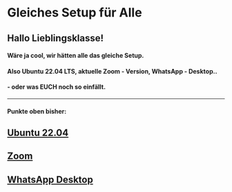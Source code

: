 # Gleiches Setup für Alle

## Hallo Lieblingsklasse!

#### Wäre ja cool, wir hätten alle das gleiche Setup. 
#### Also Ubuntu 22.04 LTS, aktuelle Zoom - Version, WhatsApp - Desktop..
#### - oder was EUCH noch so einfällt.

---

#### Punkte oben bisher:

## [Ubuntu 22.04](./ubuntu_22.04.md)

## [Zoom](./zoom.md)

## [WhatsApp Desktop](./whatsapp.md)